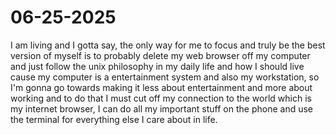 # 06-25-2025

I am living and I gotta say, the only way for me to focus and truly be
the best version of myself is to probably delete my web browser off my computer
and just follow the unix philosophy in my daily life and how I should live
cause my computer is a entertainment system and also my workstation, so I'm gonna
go towards making it less about entertainment and more about working and to do that
I must cut off my connection to the world which is my internet browser, I can do all
my important stuff on the phone and use the terminal for everything else I care about in
life.

